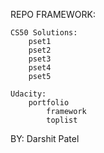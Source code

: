REPO FRAMEWORK:
	
	CS50 Solutions:
		pset1
		pset2
		pset3
		pset4
		pset5
	
	Udacity:
		portfolio
			framework
			toplist
			

BY:
Darshit Patel

